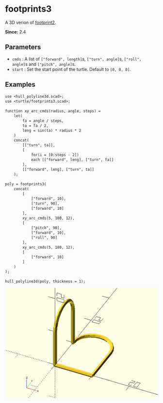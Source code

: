 # footprints3

A 3D verion of [footprint2](https://openhome.cc/eGossip/OpenSCAD/lib3x-footprints2.html). 

**Since:** 2.4

## Parameters

- `cmds` : A list of `["forward", length]`s, `["turn", angle]`s, `["roll", angle]`s and `["pitch", angle]`s. 
- `start` : Set the start point of the turtle. Default to `[0, 0, 0]`.

## Examples
	    
	use <hull_polyline3d.scad>;
	use <turtle/footprints3.scad>;
	
	function xy_arc_cmds(radius, angle, steps) = 
		let(
			fa = angle / steps,
			ta = fa / 2,
			leng = sin(ta) * radius * 2
		)
		concat(
			[["turn", ta]],
			[
				for(i = [0:steps - 2])
				each [["forward", leng], ["turn", fa]]
			],
			[["forward", leng], ["turn", ta]]
		);

	poly = footprints3(
		concat(
			[
				["forward", 10],
				["turn", 90],
				["forward", 10] 
			], 
			xy_arc_cmds(5, 180, 12),
			[
				["pitch", 90],
				["forward", 10],
				["roll", 90]
			],
			xy_arc_cmds(5, 180, 12),
			[
				["forward", 10]
			]
		)
	);

	hull_polyline3d(poly, thickness = 1);

![footprints3](images/lib3x-footprints3-1.JPG)

